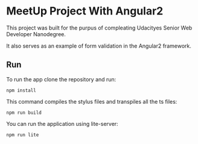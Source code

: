# MeetUp Project With Angular2

This project was built for the purpus of compleating Udacityes Senior Web Developer Nanodegree.

It also serves as an example of form validation in the Angular2 framework.

## Run

To run the app clone the repository and run:
```
npm install
```
This command compiles the stylus files and transpiles all the ts files:
```
npm run build
```
You can run the application using lite-server:
```
npm run lite
```